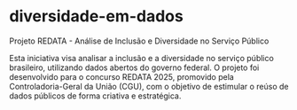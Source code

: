 # diversidade-em-dados
Projeto REDATA - Análise de Inclusão e Diversidade no Serviço Público

Esta iniciativa visa analisar a inclusão e a diversidade no serviço público brasileiro, utilizando dados abertos do governo federal. O projeto foi desenvolvido para o concurso REDATA 2025, promovido pela Controladoria-Geral da União (CGU), com o objetivo de estimular o reúso de dados públicos de forma criativa e estratégica.
